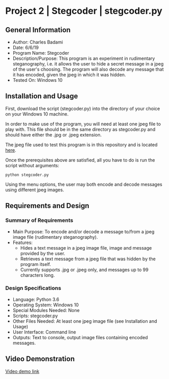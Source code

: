 # Project 2 | Stegcoder | stegcoder.py

## General Information
* Author: Charles Badami
* Date: 6/6/19
* Program Name: Stegcoder
* Description/Purpose: This program is an experiment in rudimentary steganography, i.e. it allows the user to hide a secret message in a jpeg of the user's choosing. The program will also decode any message that it has encoded, given the jpeg in which it was hidden.
* Tested On: Windows 10

## Installation and Usage
First, download the script (stegcoder.py) into the directory of your choice on your Windows 10 machine.

In order to make use of the program, you will need at least one jpeg file to play with. This file should be in the same directory as stegcoder.py and should have either the .jpg or .jpeg extension.

The jpeg file used to test this program is in this repository and is located [here](https://github.com/cbadami/CSC-842/blob/master/Project%202/tiger.jpg).

Once the prerequisites above are satisfied, all you have to do is run the script without arguments:
```
python stegcoder.py
```
Using the menu options, the user may both encode and decode messages using different jpeg images.

## Requirements and Design
### Summary of Requirements
* Main Purpose: To encode and/or decode a message to/from a jpeg image file (rudimentary steganography).
* Features:
    * Hides a text message in a jpeg image file, image and message provided by the user.
	* Retrieves a text message from a jpeg file that was hidden by the program itself.
	* Currently supports .jpg or .jpeg only, and messages up to 99 characters long.
	
### Design Specifications
* Language: Python 3.6
* Operating System: Windows 10
* Special Modules Needed: None
* Scripts: stegcoder.py
* Other Files Needed: At least one jpeg image file (see Installation and Usage)
* User Interface: Command line
* Outputs: Text to console, output image files containing encoded messages.

## Video Demonstration

[Video demo link](https://youtu.be/-eh4hX3S47M)
